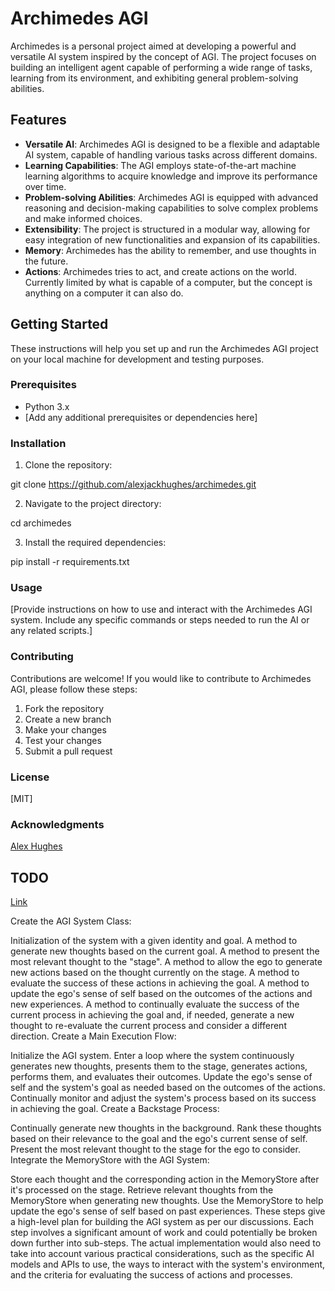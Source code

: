 # Archimedes AGI

Archimedes is a personal project aimed at developing a powerful and versatile AI system inspired by the concept of AGI. The project focuses on building an intelligent agent capable of performing a wide range of tasks, learning from its environment, and exhibiting general problem-solving abilities.

## Features

- **Versatile AI**: Archimedes AGI is designed to be a flexible and adaptable AI system, capable of handling various tasks across different domains.
- **Learning Capabilities**: The AGI employs state-of-the-art machine learning algorithms to acquire knowledge and improve its performance over time.
- **Problem-solving Abilities**: Archimedes AGI is equipped with advanced reasoning and decision-making capabilities to solve complex problems and make informed choices.
- **Extensibility**: The project is structured in a modular way, allowing for easy integration of new functionalities and expansion of its capabilities.
- **Memory**: Archimedes has the ability to remember, and use thoughts in the future.
- **Actions**: Archimedes tries to act, and create actions on the world. Currently limited by what is capable of a computer, but the concept is anything on a computer it can also do.

## Getting Started

These instructions will help you set up and run the Archimedes AGI project on your local machine for development and testing purposes.

### Prerequisites

- Python 3.x
- [Add any additional prerequisites or dependencies here]

### Installation

1. Clone the repository:

git clone https://github.com/alexjackhughes/archimedes.git

2. Navigate to the project directory:

cd archimedes

3. Install the required dependencies:

pip install -r requirements.txt

### Usage

[Provide instructions on how to use and interact with the Archimedes AGI system. Include any specific commands or steps needed to run the AI or any related scripts.]

### Contributing

Contributions are welcome! If you would like to contribute to Archimedes AGI, please follow these steps:

1. Fork the repository
2. Create a new branch
3. Make your changes
4. Test your changes
5. Submit a pull request

### License

[MIT]

### Acknowledgments

[Alex Hughes](twitter.com/alexjackhughes)

## TODO

[Link](https://chat.openai.com/c/fd5079b3-c798-46c9-aab5-32318a119168)

Create the AGI System Class:

Initialization of the system with a given identity and goal.
A method to generate new thoughts based on the current goal.
A method to present the most relevant thought to the "stage".
A method to allow the ego to generate new actions based on the thought currently on the stage.
A method to evaluate the success of these actions in achieving the goal.
A method to update the ego's sense of self based on the outcomes of the actions and new experiences.
A method to continually evaluate the success of the current process in achieving the goal and, if needed, generate a new thought to re-evaluate the current process and consider a different direction.
Create a Main Execution Flow:

Initialize the AGI system.
Enter a loop where the system continuously generates new thoughts, presents them to the stage, generates actions, performs them, and evaluates their outcomes.
Update the ego's sense of self and the system's goal as needed based on the outcomes of the actions.
Continually monitor and adjust the system's process based on its success in achieving the goal.
Create a Backstage Process:

Continually generate new thoughts in the background.
Rank these thoughts based on their relevance to the goal and the ego's current sense of self.
Present the most relevant thought to the stage for the ego to consider.
Integrate the MemoryStore with the AGI System:

Store each thought and the corresponding action in the MemoryStore after it's processed on the stage.
Retrieve relevant thoughts from the MemoryStore when generating new thoughts.
Use the MemoryStore to help update the ego's sense of self based on past experiences.
These steps give a high-level plan for building the AGI system as per our discussions. Each step involves a significant amount of work and could potentially be broken down further into sub-steps. The actual implementation would also need to take into account various practical considerations, such as the specific AI models and APIs to use, the ways to interact with the system's environment, and the criteria for evaluating the success of actions and processes.
